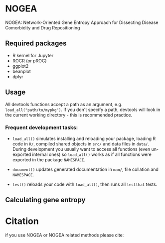# NOGEA
NOGEA: Network-Oriented Gene Entropy Approach for Dissecting Disease Comorbidity and Drug Repositioning

## Required packages
- R kernel for Jupyter
- ROCR (or pROC) 
- ggplot2
- beanplot
- dplyr

## Usage
All devtools functions accept a path as an argument, e.g.
`load_all("path/to/mypkg")`. If you don't specify a path, devtools will
look in the current working directory - this is recommended practice.

### Frequent development tasks:

* `load_all()` simulates installing and reloading your package, loading R code
  in `R/`, compiled shared objects in `src/` and data files in `data/`. During
  development you usually want to access all functions (even un-exported
  internal ones) so `load_all()` works as if all functions were exported in the
  package `NAMESPACE`.

* `document()` updates generated documentation in `man/`, file collation and
  `NAMESPACE`.

* `test()` reloads your code with `load_all()`, then runs all `testthat` tests.

## Calculating gene entropy

# Citation
if you use NOGEA or NOGEA related methods please cite: 
